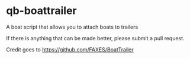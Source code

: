 # qb-boattrailer
A boat script that allows you to attach boats to trailers

If there is anything that can be made better, please submit a pull request. 

Credit goes to https://github.com/FAXES/BoatTrailer
